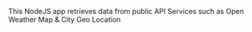 This NodeJS app retrieves data from public API Services such as Open Weather Map & City Geo Location

